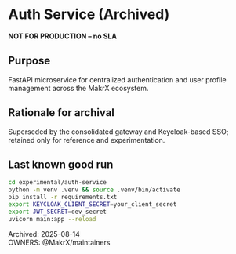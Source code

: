 # Auth Service (Archived)

**NOT FOR PRODUCTION – no SLA**

## Purpose

FastAPI microservice for centralized authentication and user profile management across the MakrX ecosystem.

## Rationale for archival

Superseded by the consolidated gateway and Keycloak-based SSO; retained only for reference and experimentation.

## Last known good run

```bash
cd experimental/auth-service
python -m venv .venv && source .venv/bin/activate
pip install -r requirements.txt
export KEYCLOAK_CLIENT_SECRET=your_client_secret
export JWT_SECRET=dev_secret
uvicorn main:app --reload
```

Archived: 2025-08-14  
OWNERS: @MakrX/maintainers
